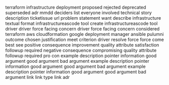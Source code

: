terraform infrastructure deployment proposed rejected deprecated superseded adr mmdd deciders list everyone involved technical story description ticketissue url problem statement want describe infrastructure textual format infrastructureascode tool create infrastructureascode tool driver driver force facing concern driver force facing concern considered terraform aws cloudformation google deployment manager ansible pulumni outcome chosen justification meet criterion driver resolve force force come best see positive consequence improvement quality attribute satisfaction followup required negative consequence compromising quality attribute followup required pro con example description pointer information good argument good argument bad argument example description pointer information good argument good argument bad argument example description pointer information good argument good argument bad argument link link type link adr